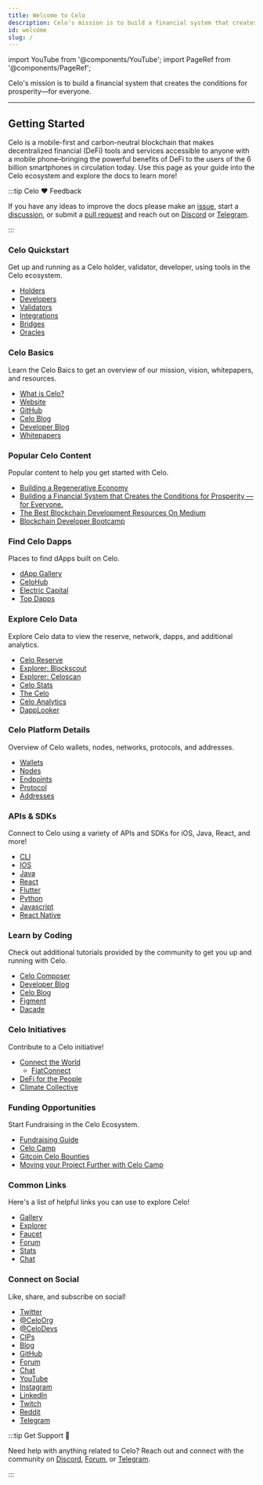 ```yaml
---
title: Welcome to Celo
description: Celo's mission is to build a financial system that creates the conditions for prosperity—for everyone.
id: welcome
slug: /
---
```


import YouTube from '@components/YouTube';
import PageRef from '@components/PageRef';

Celo's mission is to build a financial system that creates the conditions for prosperity—for everyone.

---

## Getting Started

Celo is a mobile-first and carbon-neutral blockchain that makes decentralized financial (DeFi) tools and services accessible to anyone with a mobile phone–bringing the powerful benefits of DeFi to the users of the 6 billion smartphones in circulation today. Use this page as your guide into the Celo ecosystem and explore the docs to learn more!

:::tip Celo ❤️ Feedback

If you have any ideas to improve the docs please make an [issue](https://github.com/celo-org/docs/issues), start a [discussion](https://github.com/celo-org/docs/discussions), or submit a [pull request](https://github.com/celo-org/docs/pulls) and reach out on [Discord](https://discord.com/invite/6yWMkgM) or [Telegram](https://t.me/celoplatform).

:::

### Celo Quickstart

Get up and running as a Celo holder, validator, developer, using tools in the Celo ecosystem.

- [Holders](celo-holder-guide/owners)
- [Developers](developer-guide/overview)
- [Validators](validator-guide/overview)
- [Integrations](developer-guide/integrations)
- [Bridges](celo-codebase/protocol/bridging/bridging-to-celo)
- [Oracles](celo-codebase/protocol/oracles/oracles-on-celo)

### Celo Basics

Learn the Celo Baics to get an overview of our mission, vision, whitepapers, and resources.

- [What is Celo?](learn/why-celo)
- [Website](https://celo.org/)
- [GitHub](https://github.com/celo-org)
- [Celo Blog](https://medium.com/celoorg)
- [Developer Blog](https://medium.com/celodevelopers)
- [Whitepapers](https://celo.org/papers)

### Popular Celo Content

Popular content to help you get started with Celo.

- [Building a Regenerative Economy](https://www.notboring.co/p/celo-building-a-regenerative-economy?s=r)
- [Building a Financial System that Creates the Conditions for Prosperity — for Everyone.](https://medium.com/celodevelopers/celo-spotlight-build-a-financial-system-that-creates-the-conditions-for-prosperity-for-everyone-7b1830efc254)
- [The Best Blockchain Development Resources On Medium](https://medium.com/blockcentric/blockchain-development-resources-b44b752f3248)
- [Blockchain Developer Bootcamp](https://github.com/ConsenSys-Academy/Blockchain-Developer-Bootcamp#readme)

### Find Celo Dapps

Places to find dApps built on Celo.

- [dApp Gallery](developer-guide/celo-dapp-gallery)
- [CeloHub](https://celohub.org/)
- [Electric Capital](https://electric-capital.github.io/?p=/ecosystem/celo)
- [Top Dapps](https://dappradar.com/rankings/protocol/celo)

### Explore Celo Data

Explore Celo data to view the reserve, network, dapps, and additional analytics.

- [Celo Reserve](https://celoreserve.org/)
- [Explorer: Blockscout](https://explorer.celo.org/)
- [Explorer: Celoscan](https://celoscan.xyz/)
- [Celo Stats](https://stats.celo.org/)
- [The Celo](https://thecelo.com/)
- [Celo Analytics](https://explorer.celo.org/stats)
- [DappLooker](https://dapplooker.com/category/celo?type=dashboard)

### Celo Platform Details

Overview of Celo wallets, nodes, networks, protocols, and addresses.

- [Wallets](getting-started/wallets)
- [Nodes](getting-started/choosing-a-network)
- [Endpoints](developer-guide/forno)
- [Protocol](celo-codebase/protocol)
- [Addresses](contract-addresses)

### APIs & SDKs

Connect to Celo using a variety of APIs and SDKs for iOS, Java, React, and more!

- [CLI](command-line-interface/introduction)
- [IOS](https://github.com/heymateag/celoiossdk)
- [Java](https://github.com/blaize-tech/celo-sdk-java)
- [React](https://github.com/celo-org/react-celo)
- [Flutter](https://github.com/viral-sangani/walletconnect_flutter)
- [Python](https://github.com/blaize-tech/celo-sdk-py/)
- [Javascript](https://github.com/celo-org/celo-monorepo/tree/master/packages/sdk/contractkit)
- [React Native](https://github.com/therealharpaljadeja/celo-progressive-dapp-starter/tree/react-native-app/packages/react-native-app/)

### Learn by Coding

Check out additional tutorials provided by the community to get you up and running with Celo.

- [Celo Composer](https://github.com/celo-org/celo-composer#celo-composer)
- [Developer Blog](https://medium.com/celodevelopers)
- [Celo Blog](https://medium.com/celoorg)
- [Figment](https://learn.figment.io/protocols/celo)
- [Dacade](https://dacade.org/communities/celo)

### Celo Initiatives

Contribute to a Celo initiative!

- [Connect the World](https://celo.org/connect-the-world)
  - [FiatConnect](https://www.fiatconnect.org/)
- [DeFi for the People](https://www.defiforthepeople.org/)
- [Climate Collective](https://climatecollective.org/)

### Funding Opportunities

Start Fundraising in the Celo Ecosystem.

- [Fundraising Guide](community/fundraising)
- [Celo Camp](https://www.celocamp.com/)
- [Gitcoin Celo Bounties](https://gitcoin.co/explorer?idx_status=open&applicants=ALL&keywords=celoorg,celo&order_by=-_val_usd_db)
- [Moving your Project Further with Celo Camp](https://www.youtube.com/watch?v=YHrthJakwj8&list=PLsQbsop73cfFx53_9VGaH7Gw8ddDcAzDm&index=12)

### Common Links

Here's a list of helpful links you can use to explore Celo!

- [Gallery](developer-guide/celo-dapp-gallery)
- [Explorer](https://explorer.celo.org/)
- [Faucet](https://celo.org/developers/faucet)
- [Forum](https://forum.celo.org/)
- [Stats](https://thecelo.com/)
- [Chat](https://discord.com/invite/6yWMkgM)

### Connect on Social

Like, share, and subscribe on social!

- [Twitter](https://twitter.com/CeloOrg)
- [@CeloOrg](https://twitter.com/CeloOrg)
- [@CeloDevs](https://twitter.com/CeloDevs)
- [CIPs](https://github.com/celo-org/celo-proposals#readme)
- [Blog](https://medium.com/celoOrg)
- [GitHub](https://github.com/celo-org/celo-monorepo)
- [Forum](https://forum.celo.org/)
- [Chat](https://discord.gg/6yWMkgM)
- [YouTube](https://youtube.com/channel/UCCZgos_YAJSXm5QX5D5Wkcw)
- [Instagram](https://www.instagram.com/celoorg/)
- [LinkedIn](https://www.linkedin.com/company/celoOrg/)
- [Twitch](https://www.twitch.tv/celoorg)
- [Reddit](https://www.reddit.com/r/celo/)
- [Telegram](https://t.me/celoplatform)

:::tip Get Support 💬

Need help with anything related to Celo? Reach out and connect with the community on [Discord](https://chat.celo.org/), [Forum](https://forum.celo.org/), or [Telegram](https://t.me/celoplatform).

:::
